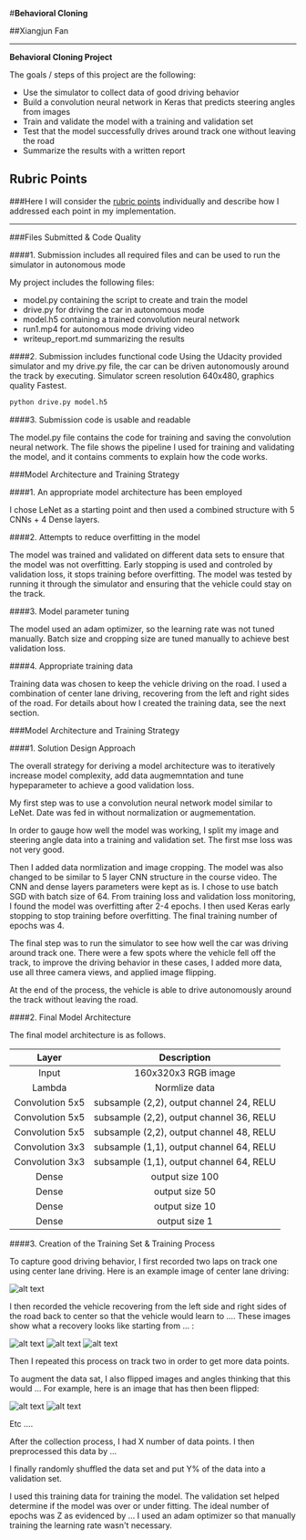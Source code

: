 #**Behavioral Cloning** 

##Xiangjun Fan

---

**Behavioral Cloning Project**

The goals / steps of this project are the following:
* Use the simulator to collect data of good driving behavior
* Build a convolution neural network in Keras that predicts steering angles from images
* Train and validate the model with a training and validation set
* Test that the model successfully drives around track one without leaving the road
* Summarize the results with a written report


[//]: # "Image References"

[image1]: ./examples/placeholder.png "Model Visualization"
[image2]: ./examples/placeholder.png "Grayscaling"
[image3]: ./examples/placeholder_small.png "Recovery Image"
[image4]: ./examples/placeholder_small.png "Recovery Image"
[image5]: ./examples/placeholder_small.png "Recovery Image"
[image6]: ./examples/placeholder_small.png "Normal Image"
[image7]: ./examples/placeholder_small.png "Flipped Image"

## Rubric Points
###Here I will consider the [rubric points](https://review.udacity.com/#!/rubrics/432/view) individually and describe how I addressed each point in my implementation.  

---
###Files Submitted & Code Quality

####1. Submission includes all required files and can be used to run the simulator in autonomous mode

My project includes the following files:
* model.py containing the script to create and train the model
* drive.py for driving the car in autonomous mode
* model.h5 containing a trained convolution neural network 
* run1.mp4 for autonomous mode driving video
* writeup_report.md summarizing the results

####2. Submission includes functional code
Using the Udacity provided simulator and my drive.py file, the car can be driven autonomously around the track by executing. Simulator screen resolution 640x480, graphics quality Fastest.
```sh
python drive.py model.h5
```

####3. Submission code is usable and readable

The model.py file contains the code for training and saving the convolution neural network. The file shows the pipeline I used for training and validating the model, and it contains comments to explain how the code works.

###Model Architecture and Training Strategy

####1. An appropriate model architecture has been employed

I chose LeNet as a starting point and then used a combined structure with 5 CNNs + 4 Dense layers. 

####2. Attempts to reduce overfitting in the model

The model was trained and validated on different data sets to ensure that the model was not overfitting. Early stopping is used and controled by validation loss, it stops training before overfitting. The model was tested by running it through the simulator and ensuring that the vehicle could stay on the track.

####3. Model parameter tuning

The model used an adam optimizer, so the learning rate was not tuned manually. Batch size and cropping size are tuned manually to achieve best validation loss.

####4. Appropriate training data

Training data was chosen to keep the vehicle driving on the road. I used a combination of center lane driving, recovering from the left and right sides of the road. For details about how I created the training data, see the next section. 

###Model Architecture and Training Strategy

####1. Solution Design Approach

The overall strategy for deriving a model architecture was to iteratively increase model complexity, add data augmemntation and tune hypeparameter to achieve a good validation loss. 

My first step was to use a convolution neural network model similar to LeNet. Date was fed in without normalization or augmementation. 

In order to gauge how well the model was working, I split my image and steering angle data into a training and validation set. The first mse loss was not very good.

Then I added data normlization and image cropping. The model was also changed to be similar to 5 layer CNN structure in the course video. The CNN and dense layers parameters were kept as is. I chose to use batch SGD with batch size of 64. From training loss and validation loss monitoring, I found the model was overfitting after 2-4 epochs. I then used Keras early stopping to stop training before overfitting. The final training number of epochs was 4.

The final step was to run the simulator to see how well the car was driving around track one. There were a few spots where the vehicle fell off the track, to improve the driving behavior in these cases, I added more data, use all three camera views, and applied image flipping.

At the end of the process, the vehicle is able to drive autonomously around the track without leaving the road.

####2. Final Model Architecture

The final model architecture is as follows.

|      Layer      |               Description                |
| :-------------: | :--------------------------------------: |
|      Input      |           160x320x3 RGB image            |
|     Lambda      |              Normlize data               |
| Convolution 5x5 | subsample (2,2), output channel 24, RELU |
| Convolution 5x5 | subsample (2,2), output channel 36, RELU |
| Convolution 5x5 | subsample (2,2), output channel 48, RELU |
| Convolution 3x3 | subsample (1,1), output channel 64, RELU |
| Convolution 3x3 | subsample (1,1), output channel 64, RELU |
|      Dense      |             output size 100              |
|      Dense      |              output size 50              |
|      Dense      |              output size 10              |
|      Dense      |              output size 1               |

####3. Creation of the Training Set & Training Process

To capture good driving behavior, I first recorded two laps on track one using center lane driving. Here is an example image of center lane driving:

![alt text][image2]

I then recorded the vehicle recovering from the left side and right sides of the road back to center so that the vehicle would learn to .... These images show what a recovery looks like starting from ... :

![alt text][image3]
![alt text][image4]
![alt text][image5]

Then I repeated this process on track two in order to get more data points.

To augment the data sat, I also flipped images and angles thinking that this would ... For example, here is an image that has then been flipped:

![alt text][image6]
![alt text][image7]

Etc ....

After the collection process, I had X number of data points. I then preprocessed this data by ...


I finally randomly shuffled the data set and put Y% of the data into a validation set. 

I used this training data for training the model. The validation set helped determine if the model was over or under fitting. The ideal number of epochs was Z as evidenced by ... I used an adam optimizer so that manually training the learning rate wasn't necessary.
